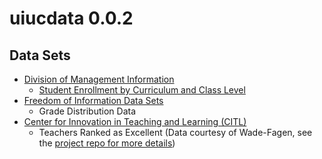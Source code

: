 # uiucdata 0.0.2

## Data Sets

- [Division of Management Information](http://www.dmi.illinois.edu/)
    - [Student Enrollment by Curriculum and Class Level](http://www.dmi.illinois.edu/stuenr/#class)
- [Freedom of Information Data Sets](https://www.uillinois.edu/cms/One.aspx?portalId=1324&pageId=171041)
    - Grade Distribution Data
- [Center for Innovation in Teaching and Learning (CITL)](http://citl.illinois.edu/)
    - Teachers Ranked as Excellent (Data courtesy of Wade-Fagen, see the [project repo for more details](https://github.com/wadefagen/Teachers-Ranked-As-Excellent-UIUC))
